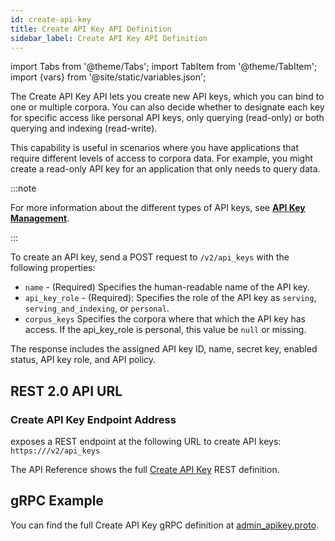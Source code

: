```yaml
---
id: create-api-key
title: Create API Key API Definition
sidebar_label: Create API Key API Definition
---
```


import Tabs from '@theme/Tabs';
import TabItem from '@theme/TabItem';
import {vars} from '@site/static/variables.json';

The Create API Key API lets you create new API keys, which you can
bind to one or multiple corpora. You can also decide whether to designate each
key for specific access like personal API keys, only querying (read-only) or
both querying and indexing (read-write).

This capability is useful in scenarios where you have applications that
require different levels of access to corpora data. For example, you might
create a read-only API key for an application that only needs to query data.

:::note

For more information about the different types of API keys, see
[**API Key Management**](/docs/learn/authentication/api-key-management).

:::

To create an API key, send a POST request to `/v2/api_keys` with the following
properties:

- `name` - (Required) Specifies the human-readable name of the API key.
- `api_key_role` - (Required): Specifies the role of the API key as `serving`,
  `serving_and_indexing`, or `personal`.
- `corpus_keys` Specifies the corpora where that which the API key has access.
  If the api_key_role is personal, this value be `null` or missing.

The response includes the assigned API key
ID, name, secret key, enabled status, API key role, and API policy.

## REST 2.0 API URL

### Create API Key Endpoint Address

<Config v="names.product"/> exposes a REST endpoint at the following URL
to create API keys:
<code>https://<Config v="domains.rest.indexing"/>/v2/api_keys</code>

The API Reference shows the full [Create API Key](/docs/rest-api/create-api-key) REST definition.

## gRPC Example

You can find the full Create API Key gRPC definition at [admin_apikey.proto](https://github.com/vectara/protos/blob/main/admin_apikey.proto).
